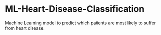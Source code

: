 # ML-Heart-Disease-Classification
Machine Learning model to predict which patients are most likely to suffer from heart disease.
